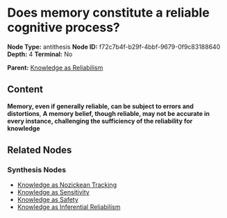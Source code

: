 # Does memory constitute a reliable cognitive process?

**Node Type:** antithesis
**Node ID:** f72c7b4f-b29f-4bbf-9679-0f9c83188640
**Depth:** 4
**Terminal:** No

**Parent:** [Knowledge as Reliabilism](knowledge-as-reliabilism-synthesis-e06bb9c3-d041-4f04-8305-a2bd61bf0c51.md)

## Content

**Memory, even if generally reliable, can be subject to errors and distortions**, **A memory belief, though reliable, may not be accurate in every instance, challenging the sufficiency of the reliability for knowledge**

## Related Nodes

### Synthesis Nodes

- [Knowledge as Nozickean Tracking](knowledge-as-nozickean-tracking-synthesis-42850706-3d7b-4786-af59-ecd74ab46d1a.md)
- [Knowledge as Sensitivity](knowledge-as-sensitivity-synthesis-437f1241-4b52-4b98-aee3-149f546433ab.md)
- [Knowledge as Safety](knowledge-as-safety-synthesis-630de20e-3737-459e-a4cc-26881c9f7211.md)
- [Knowledge as Inferential Reliabilism](knowledge-as-inferential-reliabilism-synthesis-a35da922-7b78-4c9d-ba98-ccfa9dc4dab8.md)

